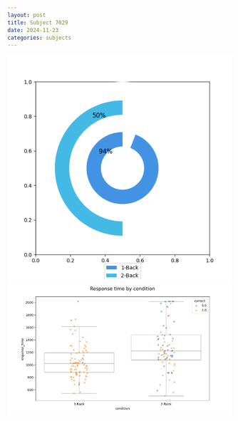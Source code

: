 ```yaml
---
layout: post
title: Subject 7029
date: 2024-11-23
categories: subjects
---
```


![](data/7029/run-8/7029_accuracy_by_condition.png)
![](data/7029/run-8/7029_response_time_by_condition.png)
